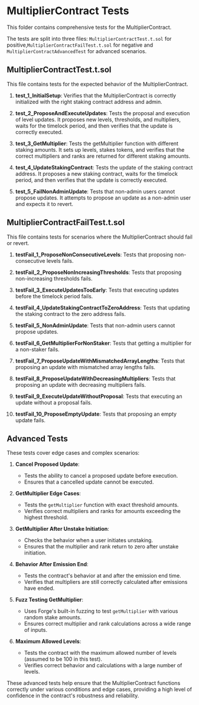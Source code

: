# MultiplierContract Tests

This folder contains comprehensive tests for the MultiplierContract. 

The tests are split into three files: `MultiplierContractTest.t.sol` for positive,`MultiplierContractFailTest.t.sol` for negative and `MultiplierContractAdvancedTest` for advanced scenarios.

## MultiplierContractTest.t.sol

This file contains tests for the expected behavior of the MultiplierContract.

1. **test_1_InitialSetup**: Verifies that the MultiplierContract is correctly initialized with the right staking contract address and admin.

2. **test_2_ProposeAndExecuteUpdates**: Tests the proposal and execution of level updates. It proposes new levels, thresholds, and multipliers, waits for the timelock period, and then verifies that the update is correctly executed.

3. **test_3_GetMultiplier**: Tests the getMultiplier function with different staking amounts. It sets up levels, stakes tokens, and verifies that the correct multipliers and ranks are returned for different staking amounts.

4. **test_4_UpdateStakingContract**: Tests the update of the staking contract address. It proposes a new staking contract, waits for the timelock period, and then verifies that the update is correctly executed.

5. **test_5_FailNonAdminUpdate**: Tests that non-admin users cannot propose updates. It attempts to propose an update as a non-admin user and expects it to revert.

## MultiplierContractFailTest.t.sol

This file contains tests for scenarios where the MultiplierContract should fail or revert.

1. **testFail_1_ProposeNonConsecutiveLevels**: Tests that proposing non-consecutive levels fails.

2. **testFail_2_ProposeNonIncreasingThresholds**: Tests that proposing non-increasing thresholds fails.

3. **testFail_3_ExecuteUpdatesTooEarly**: Tests that executing updates before the timelock period fails.

4. **testFail_4_UpdateStakingContractToZeroAddress**: Tests that updating the staking contract to the zero address fails.

5. **testFail_5_NonAdminUpdate**: Tests that non-admin users cannot propose updates.

6. **testFail_6_GetMultiplierForNonStaker**: Tests that getting a multiplier for a non-staker fails.

7. **testFail_7_ProposeUpdateWithMismatchedArrayLengths**: Tests that proposing an update with mismatched array lengths fails.

8. **testFail_8_ProposeUpdateWithDecreasingMultipliers**: Tests that proposing an update with decreasing multipliers fails.

9. **testFail_9_ExecuteUpdateWithoutProposal**: Tests that executing an update without a proposal fails.

10. **testFail_10_ProposeEmptyUpdate**: Tests that proposing an empty update fails.

## Advanced Tests

These tests cover edge cases and complex scenarios:

1. **Cancel Proposed Update**: 
   - Tests the ability to cancel a proposed update before execution.
   - Ensures that a cancelled update cannot be executed.

2. **GetMultiplier Edge Cases**: 
   - Tests the `getMultiplier` function with exact threshold amounts.
   - Verifies correct multipliers and ranks for amounts exceeding the highest threshold.

3. **GetMultiplier After Unstake Initiation**: 
   - Checks the behavior when a user initiates unstaking.
   - Ensures that the multiplier and rank return to zero after unstake initiation.

4. **Behavior After Emission End**: 
   - Tests the contract's behavior at and after the emission end time.
   - Verifies that multipliers are still correctly calculated after emissions have ended.

5. **Fuzz Testing GetMultiplier**: 
   - Uses Forge's built-in fuzzing to test `getMultiplier` with various random stake amounts.
   - Ensures correct multiplier and rank calculations across a wide range of inputs.

6. **Maximum Allowed Levels**: 
   - Tests the contract with the maximum allowed number of levels (assumed to be 100 in this test).
   - Verifies correct behavior and calculations with a large number of levels.

These advanced tests help ensure that the MultiplierContract functions correctly under various conditions and edge cases, providing a high level of confidence in the contract's robustness and reliability.

